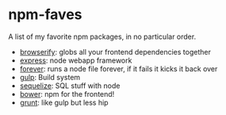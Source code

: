 npm-faves
=========

A list of my favorite npm packages, in no particular order.

* [browserify](http://browserify.org): globs all your frontend dependencies together
* [express](http://expressjs.com): node webapp framework
* [forever](https://github.com/nodejitsu/forever): runs a node file forever, if it fails it kicks it back over
* [gulp](http://gulpjs.com): Build system
* [sequelize](http://sequelizejs.com): SQL stuff with node
* [bower](http://bower.io): npm for the frontend!
* [grunt](http://gruntjs.com): like gulp but less hip
